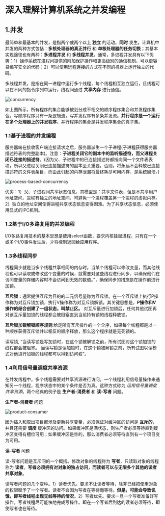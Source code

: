 # 深入理解计算机系统之并发编程

## 1.并发

最简单和最基本的并发，是指两个或两个以上 **独立** 的活动，**同时** 发生。计算机中并发的两种方式包括：**多核处理器的真正并行** 和 **单核处理器的任务切换**；其基本实现途径也有两种：**多进程并发** 和 **多线程并发**。通常，多进程并发具有以下优势：1）操作系统在进程间提供的附加保护操作和更高级别的通信机制，可以更容易编写安全的代码；2）可以使用远程连接的方式在不同的机器上运行独立的代码。

多线程并发，是指在同一进程中运行多个线程，每个线程相互独立运行，且线程可以在不同的指令序列中运行，线程间通过 **共享内存** 进行通信。

![concurrency](http://on64c9tla.bkt.clouddn.com/Comput/concurrency.png)

如上图所示，所有程序的集合能够被划分成不相交的顺序程序集合和并发程序集合。写顺序程序只有一条逻辑流，写并发程序有多条并发流。**并行程序是一个运行在多个处理器上的并发程序**。并行程序的集合是并发程序集合的真子集。

### 1.1基于进程的并发编程

服务器端在接收客户端连接请求之后，服务器派生一个子进程(子进程获得服务器描述符表的完整副本)。注意：**子进程关闭它的副本中的监听描述符，而父进程关闭已连接的描述符**。(因为父、子进程中的已连接描述符都指向同一个文件表表项，所以父进程关闭已连接描述符的副本至关重要。否则，将永远不会释放已连接描述符的文件表条目，而由此引起的内存泄漏将最终耗尽可用内存，是系统崩溃。)

![process-based-concurrency](http://on64c9tla.bkt.clouddn.com/Comput/process-based-concurrency.png)

优劣：1）父、子进程间共享状态信息，其模型是：共享文件表，但是不共享用户地址空间。进程有独立的地址空间，可避免一个进程覆盖另一个进程的虚拟内存。2）独立的地址空间使得进程共享状态信息变得困难。为了共享状态信息，必须使用显式的IPC机制。

### 1.2基于I/O多路复用的并发编程

I/O多路复用技术的基本思想是使用select函数，要求内核挂起进程，只有在一个或多个I/O事件发生后，才将控制返回给应用程序。

### 1.3多线程同步

线程同步就是当多个线程共享相同的内存时，当某个线程可以修改变量，而其他线程也可以读取或修改这个变量的时候，就需要对这些线程进行同步，以确保他们在访问变量的存储内容时不会访问到无效的数值。”，确保同步的措施是在操作前进行加锁。

**互斥锁**：通常提供互斥为目的的二元信号量称为互斥锁。在一个互斥锁上执行P操作称为对互斥锁加锁，执行V操作称为对互斥锁解锁。其关键思想是，**P操作和V操作的结合创建了一组状态，叫禁止区。** 对互斥量进行加锁后，任何其他试图再对该互斥量加锁的线程都会被阻塞直到当前持有锁的线程释放锁。

**互斥锁加锁解锁顺序规则**:给定所有互斥操作的一个全序，如果每个线程都是以一种顺序获得互斥锁并以相反的顺序释放，那么这个程序就是无死锁的。

读写锁, “当读写锁是写加锁时，在这个锁被解锁之前，所有试图对这个锁加锁的线程都会被阻塞。
当读写锁是读加锁时，在这个锁被解锁之前，所有试图以读模式对他进行加锁的线程都可以得到访问权”。

### 1.4利用信号量调度共享资源

在并发线程中，多个线程需要对共享资源进行访问。一个线程利用信号量操作来通知另一个线程，程序状态中的某个条件是否为真。这种方式称为 *运用信号量调度共享资源*。两个经典的例子是 **生产者-消费者** 和 **读-写者** 问题。

**生产者-消费者** 问题

![product-consumer](http://on64c9tla.bkt.clouddn.com/Comput/product-consumer.png)

因为插入和取出项目都涉及更新共享变量，必须保证对缓冲区的访问是 **互斥的**，并且还需要 **调度** 缓冲区的访问。如果缓冲区是满状态，则生产者必须等待直到缓冲区变得有槽位可用；如果缓冲区是空的，那么消费者必须等待直到有一个项目变为可用。

**读-写者** 问题

读-写者问题是互斥问的一个概括。修改对象的线程称为 **写者**，只读取对象的线程称为 **读者**。**写者必须拥有对对象的独占访问，而读者可以与无限多个其他的读者共享对象**。

读写者问题的几个变种。1）读者优先。要求不让读者等待，除非已经把使用对象的权限赋予了一个写者。读者不会因为写者在等待而等待。**但是，可能会导致饥饿，即写者线程出现无线等待的情况**。2）写者优先。要求一旦一个写者准备好写操作，写者线程尽可能快地完成写操作。即在一个写者后到达的读者必须等待，即使写者也在等待。
